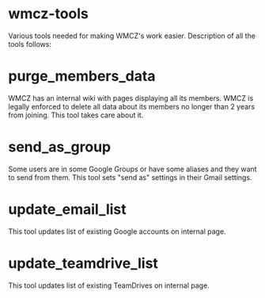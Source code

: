 # wmcz-tools

Various tools needed for making WMCZ's work easier. Description of all the tools follows:


# purge_members_data
WMCZ has an internal wiki with pages displaying all its members. WMCZ is legally enforced to delete all data
about its members no longer than 2 years from joining. This tool takes care about it.

# send_as_group
Some users are in some Google Groups or have some aliases and they want to send from them.
This tool sets "send as" settings in their Gmail settings. 

# update_email_list
This tool updates list of existing Google accounts on internal page.

# update_teamdrive_list
This tool updates list of existing TeamDrives on internal page.
